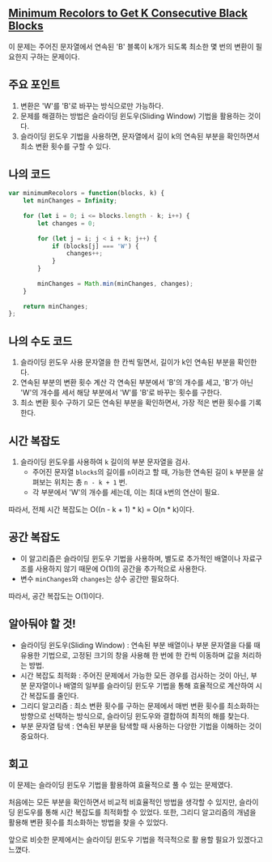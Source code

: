 ## [Minimum Recolors to Get K Consecutive Black Blocks](https://leetcode.com/classic/problems/minimum-recolors-to-get-k-consecutive-black-blocks/description/)

이 문제는 주어진 문자열에서 연속된 'B' 블록이 k개가 되도록 최소한 몇 번의 변환이 필요한지 구하는 문제이다.

## 주요 포인트

1. 변환은 'W'를 'B'로 바꾸는 방식으로만 가능하다.
2. 문제를 해결하는 방법은 슬라이딩 윈도우(Sliding Window) 기법을 활용하는 것이다.
3. 슬라이딩 윈도우 기법을 사용하면, 문자열에서 길이 k의 연속된 부분을 확인하면서 최소 변환 횟수를 구할 수 있다.

## 나의 코드

```jsx
var minimumRecolors = function(blocks, k) {
    let minChanges = Infinity;
    
    for (let i = 0; i <= blocks.length - k; i++) {
        let changes = 0;
        
        for (let j = i; j < i + k; j++) {
            if (blocks[j] === 'W') {
                changes++;
            }
        }
        
        minChanges = Math.min(minChanges, changes);
    }
    
    return minChanges;
};
```

## 나의 수도 코드

1. 슬라이딩 윈도우 사용
문자열을 한 칸씩 밀면서, 길이가 k인 연속된 부분을 확인한다.
2. 연속된 부분의 변환 횟수 계산
각 연속된 부분에서 'B'의 개수를 세고, 'B'가 아닌 'W'의 개수를 세서 해당 부분에서 'W'를 'B'로 바꾸는 횟수를 구한다.
3. 최소 변환 횟수 구하기
모든 연속된 부분을 확인하면서, 가장 적은 변환 횟수를 기록한다.

## 시간 복잡도

1. 슬라이딩 윈도우를 사용하여 `k` 길이의 부분 문자열을 검사.
    - 주어진 문자열 `blocks`의 길이를 `n`이라고 할 때, 가능한 연속된 길이 `k` 부분을 살펴보는 위치는 총 `n - k + 1` 번.
    - 각 부분에서 'W'의 개수를 세는데, 이는 최대 `k`번의 연산이 필요.

따라서, 전체 시간 복잡도는 O((n - k + 1) * k) = O(n * k)이다.

## 공간 복잡도

- 이 알고리즘은 슬라이딩 윈도우 기법을 사용하며, 별도로 추가적인 배열이나 자료구조를 사용하지 않기 때문에 O(1)의 공간을 추가적으로 사용한다.
- 변수 `minChanges`와 `changes`는 상수 공간만 필요하다.

따라서, 공간 복잡도는 O(1)이다.

## 알아둬야 할 것!

- 슬라이딩 윈도우(Sliding Window) : 연속된 부분 배열이나 부분 문자열을 다룰 때 유용한 기법으로, 고정된 크기의 창을 사용해 한 번에 한 칸씩 이동하며 값을 처리하는 방법.
- 시간 복잡도 최적화 : 주어진 문제에서 가능한 모든 경우를 검사하는 것이 아닌, 부분 문자열이나 배열의 일부를 슬라이딩 윈도우 기법을 통해 효율적으로 계산하여 시간 복잡도를 줄인다.
- 그리디 알고리즘 : 최소 변환 횟수를 구하는 문제에서 매번 변환 횟수를 최소화하는 방향으로 선택하는 방식으로, 슬라이딩 윈도우와 결합하여 최적의 해를 찾는다.
- 부분 문자열 탐색 : 연속된 부분을 탐색할 때 사용하는 다양한 기법을 이해하는 것이 중요하다.

## 회고

이 문제는 슬라이딩 윈도우 기법을 활용하여 효율적으로 풀 수 있는 문제였다.

처음에는 모든 부분을 확인하면서 비교적 비효율적인 방법을 생각할 수 있지만, 슬라이딩 윈도우를 통해 시간 복잡도를 최적화할 수 있었다. 또한, 그리디 알고리즘의 개념을 활용해 변환 횟수를 최소화하는 방법을 찾을 수 있었다.

앞으로 비슷한 문제에서는 슬라이딩 윈도우 기법을 적극적으로 활 용할 필요가 있겠다고 느꼈다.
